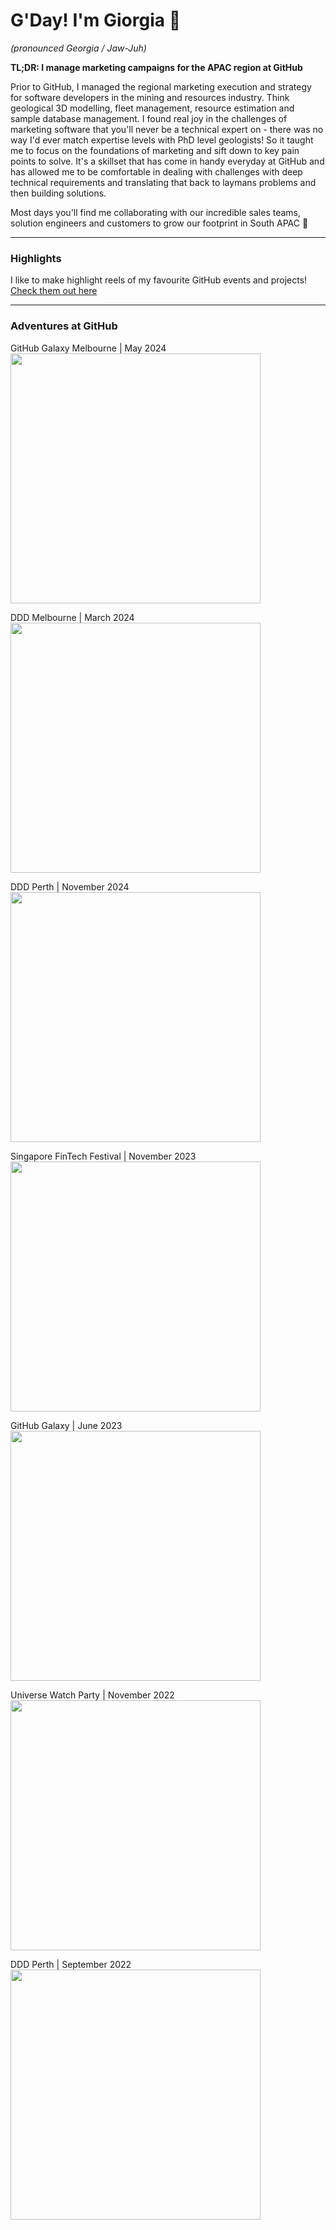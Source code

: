 # G'Day! I'm Giorgia 👋
_(pronounced Georgia / Jaw-Juh)_

**TL;DR: I manage marketing campaigns for the APAC region at GitHub**

Prior to GitHub, I managed the regional marketing execution and strategy for software developers in the mining and resources industry. Think geological 3D modelling, fleet management, resource estimation and sample database management. I found real joy in the challenges of marketing software that you'll never be a technical expert on - there was no way I'd ever match expertise levels with PhD level geologists! So it taught me to focus on the foundations of marketing and sift down to key pain points to solve. It's a skillset that has come in handy everyday at GitHub and has allowed me to be comfortable in dealing with challenges with deep technical requirements and translating that back to laymans problems and then building solutions. 

Most days you'll find me collaborating with our incredible sales teams, solution engineers and customers to grow our footprint in South APAC 🚀

---

### **Highlights**

I like to make highlight reels of my favourite GitHub events and projects! [Check them out here](https://www.linkedin.com/in/giorgia-parham-bb36a855/recent-activity/videos/)

---

### Adventures at GitHub

GitHub Galaxy Melbourne | May 2024<br>
<img src="https://github.com/Gkpd/gkpd/assets/95615501/0edb80fc-a01c-435b-86b2-4063a5b0138b"  width="400" >
<br>

DDD Melbourne | March 2024<br>
<img src="https://github.com/Gkpd/gkpd/assets/95615501/49166e8b-6fd1-4799-9321-10e24ceacb8b"  width="400" >
<br>

DDD Perth | November 2024<br>
<img src="https://github.com/Gkpd/gkpd/assets/95615501/dc1a66a0-fa96-4557-b8e4-40cb2ce91e0c"  width="400" >
<br>

Singapore FinTech Festival | November 2023<br>
<img src="https://github.com/Gkpd/gkpd/assets/95615501/0c9eb103-5bf1-4dc0-a978-2b1d2ded3907"  width="400" >
<br>

GitHub Galaxy | June 2023<br>
<img src="https://github.com/Gkpd/gkpd/assets/95615501/b5268fa1-9ee4-4013-8098-6531afac07ef"  width="400" >
<br>


Universe Watch Party | November 2022 <br>
<img src="https://user-images.githubusercontent.com/95615501/212011206-f51038dd-fc35-4c89-a1f1-9c63787d3e91.gif"  width="400" >
<br>

DDD Perth | September 2022<br>
<img src="https://user-images.githubusercontent.com/95615501/224660825-f58cba9b-dfe5-47b4-8dee-4953a28b8799.jpg"  width="400" >




<!--
**Gkpd/gkpd** is a ✨ _special_ ✨ repository because its `README.md` (this file) appears on your GitHub profile.

Here are some ideas to get you started:

- 🔭 I’m currently working on ...
- 🌱 I’m currently learning ...
- 👯 I’m looking to collaborate on ...
- 🤔 I’m looking for help with ...
- 💬 Ask me about ...
- 📫 How to reach me: ...
- 😄 Pronouns: ...
- ⚡ Fun fact: ...
-->
